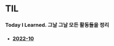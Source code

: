 # TIL

### Today I Learned. 그날 그날 모든 활동들을 정리

- ### [2022-10](https://github.com/byun618/TIL/tree/master/2022-10)

